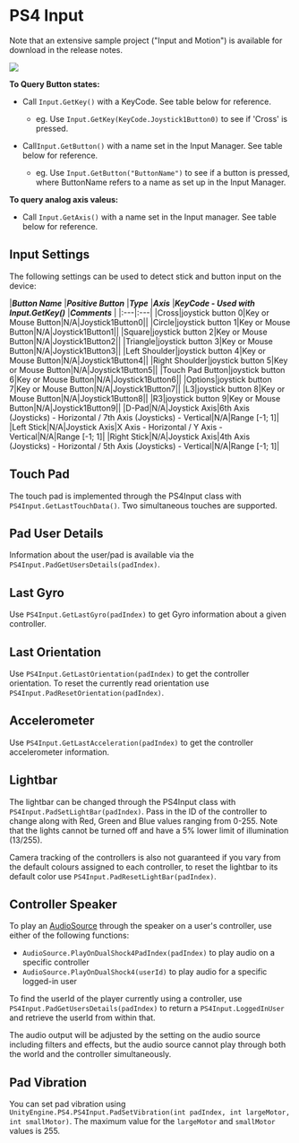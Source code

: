 PS4 Input
======

Note that an extensive sample project ("Input and Motion") is available for download in the release notes.

![](../uploads/Main/Dualshock4InputMap.png) 

**To Query Button states:**

* Call ``Input.GetKey()`` with a KeyCode. See table below for reference.

    * eg. Use ``Input.GetKey(KeyCode.Joystick1Button0)`` to see if 'Cross' is pressed.

* Call``Input.GetButton()`` with a name set in the Input Manager. See table below for reference.

    * eg. Use ``Input.GetButton("ButtonName")`` to see if a button is pressed, where ButtonName refers to a name as set up in the Input Manager.

**To query analog axis valeus:**

* Call ``Input.GetAxis()`` with a name set in the Input manager. See table below for reference.

## Input Settings
The following settings can be used to detect stick and button input on the device:

|**_Button Name_** |**_Positive Button_** |**_Type_** |**_Axis_** |**_KeyCode - Used with Input.GetKey()_** |**_Comments_** |
|:---|:---|
|Cross|joystick button 0|Key or Mouse Button|N/A|Joystick1Button0||
|Circle|joystick button 1|Key or Mouse Button|N/A|Joystick1Button1||
|Square|joystick button 2|Key or Mouse Button|N/A|Joystick1Button2||
|Triangle|joystick button 3|Key or Mouse Button|N/A|Joystick1Button3||
|Left Shoulder|joystick button 4|Key or Mouse Button|N/A|Joystick1Button4||
|Right Shoulder|joystick button 5|Key or Mouse Button|N/A|Joystick1Button5||
|Touch Pad Button|joystick button 6|Key or Mouse Button|N/A|Joystick1Button6||
|Options|joystick button 7|Key or Mouse Button|N/A|Joystick1Button7||
|L3|joystick button 8|Key or Mouse Button|N/A|Joystick1Button8||
|R3|joystick button 9|Key or Mouse Button|N/A|Joystick1Button9||
|D-Pad|N/A|Joystick Axis|6th Axis (Joysticks) - Horizontal / 7th Axis  (Joysticks) - Vertical|N/A|Range [-1; 1]|
|Left Stick|N/A|Joystick Axis|X Axis - Horizontal / Y Axis - Vertical|N/A|Range [-1; 1]|
|Right Stick|N/A|Joystick Axis|4th Axis  (Joysticks) - Horizontal / 5th Axis  (Joysticks) - Vertical|N/A|Range [-1; 1]|

## Touch Pad
The touch pad is implemented through the PS4Input class with ``PS4Input.GetLastTouchData()``. Two simultaneous touches are supported.

## Pad User Details
Information about the user/pad is available via the ``PS4Input.PadGetUsersDetails(padIndex)``.

## Last Gyro
Use ``PS4Input.GetLastGyro(padIndex)`` to get Gyro information about a given controller.

## Last Orientation
Use ``PS4Input.GetLastOrientation(padIndex)`` to get the controller orientation. To reset the currently read orientation use ``PS4Input.PadResetOrientation(padIndex)``.

## Accelerometer
Use ``PS4Input.GetLastAcceleration(padIndex)`` to get the controller accelerometer information.

## Lightbar
The lightbar can be changed through the PS4Input class with ``PS4Input.PadSetLightBar(padIndex)``. Pass in the ID of the controller to change along with Red, Green and Blue values ranging from 0-255. Note that the lights cannot be turned off and have a 5% lower limit of illumination (13/255).

Camera tracking of the controllers is also not guaranteed if you vary from the default colours assigned to each controller, to reset the lightbar to its default color use ``PS4Input.PadResetLightBar(padIndex)``.

## Controller Speaker
To play an [AudioSource](ScriptRef:AudioSource.html) through the speaker on a user's controller, use either of the following functions:

* ``AudioSource.PlayOnDualShock4PadIndex(padIndex)`` to play audio on a specific controller
* ``AudioSource.PlayOnDualShock4(userId)`` to play audio for a specific logged-in user

To find the userId of the player currently using a controller, use ``PS4Input.PadGetUsersDetails(padIndex)`` to return a ``PS4Input.LoggedInUser`` and retrieve the userId from within that.

The audio output will be adjusted by the setting on the audio source including filters and effects, but the audio source cannot play through both the world and the controller simultaneously.

## Pad Vibration
You can set pad vibration using ``UnityEngine.PS4.PS4Input.PadSetVibration(int padIndex, int largeMotor, int smallMotor)``. The maximum value for the ``largeMotor`` and ``smallMotor`` values is 255.